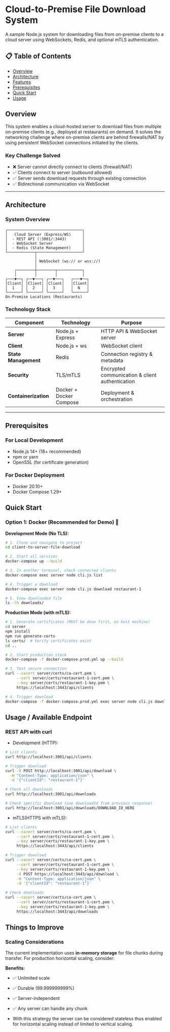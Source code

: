 # Cloud-to-Premise File Download System

A sample Node.js system for downloading files from on-premise clients to a cloud server using WebSockets, Redis, and optional mTLS authentication.

## 📋 Table of Contents

- [Overview](#overview)
- [Architecture](#architecture)
- [Features](#features)
- [Prerequisites](#prerequisites)
- [Quick Start](#quick-start)
- [Usage](#usage)

## Overview

This system enables a cloud-hosted server to download files from multiple on-premise clients (e.g., deployed at restaurants) on demand. It solves the networking challenge where on-premise clients are behind firewalls/NAT by using persistent WebSocket connections initiated by the clients.

### Key Challenge Solved
- ❌ Server cannot directly connect to clients (firewall/NAT)
- ✅ Clients connect to server (outbound allowed)
- ✅ Server sends download requests through existing connection
- ✅ Bidirectional communication via WebSocket

---

## Architecture

### System Overview

```
┌─────────────────────────────────┐
│   Cloud Server (Express/WS)     │
│  - REST API (:3001/:3443)       │
│  - WebSocket Server             │
│  - Redis (State Management)     │
└────────────┬────────────────────┘
             │
             │ WebSocket (ws:// or wss://)
             │
    ┌────────┼────────┬───────────┐
    │        │        │           │
┌───▼──┐ ┌──▼───┐ ┌──▼───┐   ┌───▼──┐
│Client│ │Client│ │Client│   │Client│
│  1   │ │  2   │ │  3   │   │  N   │
└──────┘ └──────┘ └──────┘   └──────┘
On-Premise Locations (Restaurants)
```

### Technology Stack

| Component | Technology | Purpose |
|-----------|-----------|---------|
| **Server** | Node.js + Express | HTTP API & WebSocket server |
| **Client** | Node.js + ws | WebSocket client |
| **State Management** | Redis | Connection registry & metadata |
| **Security** | TLS/mTLS | Encrypted communication & client authentication |
| **Containerization** | Docker + Docker Compose | Deployment & orchestration |

---

## Prerequisites

### For Local Development
- Node.js 14+ (18+ recommended)
- npm or yarn
- OpenSSL (for certificate generation)

### For Docker Deployment
- Docker 20.10+
- Docker Compose 1.29+

## Quick Start

### Option 1: Docker (Recommended for Demo) 🐳

**Development Mode (No TLS):**

```bash
# 1. Clone and navigate to project
cd client-to-server-file-download

# 2. Start all services
docker-compose up --build

# 3. In another terminal, check connected clients
docker-compose exec server node cli.js list

# 4. Trigger a download
docker-compose exec server node cli.js download restaurant-1

# 5. View downloaded file
ls -lh downloads/
```

**Production Mode (with mTLS):**

```bash
# 1. Generate certificates (MUST be done first, on host machine)
cd server
npm install
npm run generate-certs
ls certs/  # Verify certificates exist
cd ..

# 2. Start production stack
docker-compose -f docker-compose.prod.yml up --build

# 3. Test secure connection
curl --cacert server/certs/ca-cert.pem \
     --cert server/certs/restaurant-1-cert.pem \
     --key server/certs/restaurant-1-key.pem \
     https://localhost:3443/api/clients

# 4. Trigger download
docker-compose -f docker-compose.prod.yml exec server node cli.js download restaurant-1
```

## Usage / Available Endpoint

### REST API with curl
- Development (HTTP):

```bash
# List clients
curl http://localhost:3001/api/clients

# Trigger download
curl -X POST http://localhost:3001/api/download \
  -H "Content-Type: application/json" \
  -d '{"clientId": "restaurant-1"}'

# Check all downloads
curl http://localhost:3001/api/downloads

# Check specific download (use downloadId from previous response)
curl http://localhost:3001/api/downloads/DOWNLOAD_ID_HERE
```

- mTLS(HTTPS with mTLS):
```bash
# List clients
curl --cacert server/certs/ca-cert.pem \
     --cert server/certs/restaurant-1-cert.pem \
     --key server/certs/restaurant-1-key.pem \
     https://localhost:3443/api/clients

# Trigger download
curl --cacert server/certs/ca-cert.pem \
     --cert server/certs/restaurant-1-cert.pem \
     --key server/certs/restaurant-1-key.pem \
     -X POST https://localhost:3443/api/download \
     -H "Content-Type: application/json" \
     -d '{"clientId": "restaurant-1"}'

# Check downloads
curl --cacert server/certs/ca-cert.pem \
     --cert server/certs/restaurant-1-cert.pem \
     --key server/certs/restaurant-1-key.pem \
     https://localhost:3443/api/downloads
```

## Things to Improve

### Scaling Considerations
The current implementation uses **in-memory storage** for file chunks during transfer. For production horizontal scaling, consider:

**Benefits:**
- ✅ Unlimited scale
- ✅ Durable (99.999999999%)
- ✅ Server-independent
- ✅ Any server can handle any chunk

- With this stratergy the server can be considered stateless thus enabled for horizontal scaling instead of limited to vertical scaling.